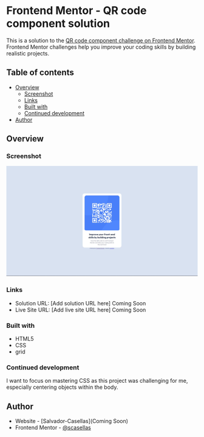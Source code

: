 # Frontend Mentor - QR code component solution

This is a solution to the [QR code component challenge on Frontend Mentor](https://www.frontendmentor.io/challenges/qr-code-component-iux_sIO_H). Frontend Mentor challenges help you improve your coding skills by building realistic projects. 

## Table of contents

- [Overview](#overview)
  - [Screenshot](#screenshot)
  - [Links](#links)
  - [Built with](#built-with)
  - [Continued development](#continued-development)
- [Author](#author)

## Overview

### Screenshot

![](./qr-code-component-sc.jpg)


### Links

- Solution URL: [Add solution URL here] Coming Soon 
- Live Site URL: [Add live site URL here] Coming Soon


### Built with

- HTML5
- CSS
- grid

### Continued development

I want to focus on mastering CSS as this project was challenging for me, especially centering objects within the body.


## Author

- Website - [Salvador-Casellas](Coming Soon)
- Frontend Mentor - [@scasellas](https://www.frontendmentor.io/profile/scasellas)
